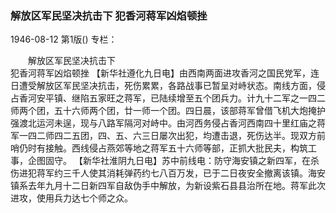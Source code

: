 ### 解放区军民坚决抗击下  犯香河蒋军凶焰顿挫

1946-08-12
第1版()
专栏：

　　解放区军民坚决抗击下            
    犯香河蒋军凶焰顿挫
    【新华社遵化九日电】由西南两面进攻香河之国民党军，连日遭受解放区军民坚决抗击，死伤累累，各路战事已暂呈对峙状态。南线方面，侵占香河安平镇、继陷五家旺之蒋军，已陆续增至五个团兵力。计九十二军之一四二师两个团，五十六师两个团，廿一师一个团。四日晨，该部蒋军曾借飞机大炮掩护强渡北运河未逞，现与八路军隔河对峙中。由河西务侵占香河西南四十里红庙之蒋军一四二师四二五团，四、五、六三日屡次出犯，均遭击退，死伤达半。现双方前哨仍时有接触。西线侵占燕郊等地之蒋军五十六师等部，正抓大批民夫，构筑工事，企图固守。
    【新华社淮阴九日电】苏中前线电：防守海安镇之新四军，在杀伤进犯蒋军约三千人使其消耗弹药约七八百万发，已于二日夜安全撤离该镇。海安镇系去年九月十二日新四军自敌伪手中解放，为新设紫石县县治所在地。蒋军此次进攻，使用兵力达七个师之众。
